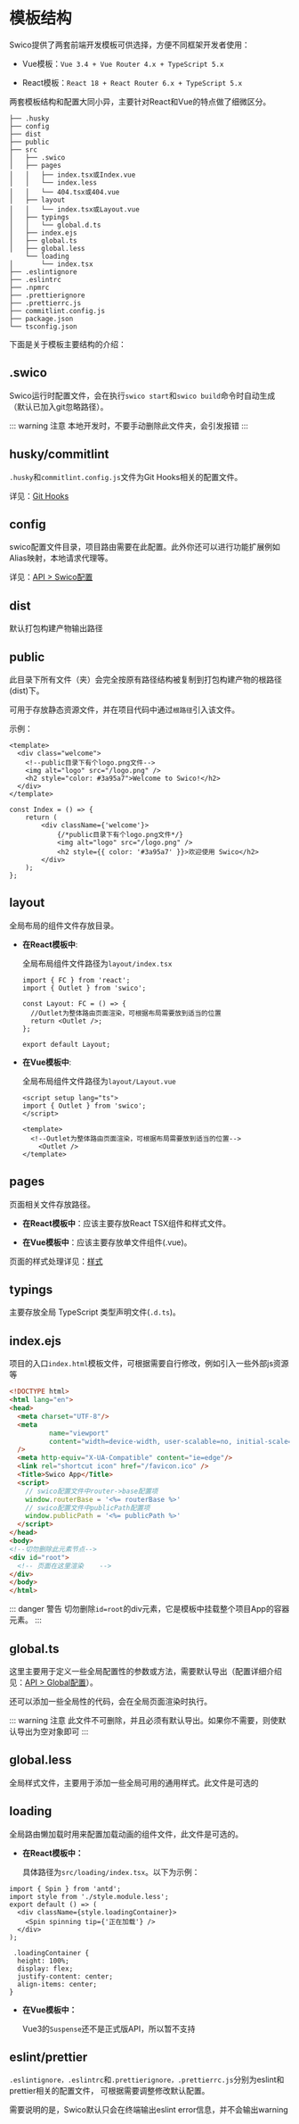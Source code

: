 
# 模板结构

Swico提供了两套前端开发模板可供选择，方便不同框架开发者使用：

- Vue模板：`Vue 3.4 + Vue Router 4.x + TypeScript 5.x`

- React模板：`React 18 + React Router 6.x + TypeScript 5.x`


两套模板结构和配置大同小异，主要针对React和Vue的特点做了细微区分。


```text
├── .husky 
├── config  
├── dist  
├── public
├── src
│   ├── .swico
│   ├── pages
│   │   ├── index.tsx或Index.vue
│   │   └── index.less
│   │   └── 404.tsx或404.vue
│   ├── layout
│   │   └── index.tsx或Layout.vue
│   ├── typings
│   │   └── global.d.ts
│   ├── index.ejs
│   ├── global.ts
│   ├── global.less
    └── loading
│       └── index.tsx
├── .eslintignore
├── .eslintrc
├── .npmrc
├── .prettierignore
├── .prettierrc.js
├── commitlint.config.js
├── package.json
└── tsconfig.json
```


下面是关于模板主要结构的介绍：

## .swico

Swico运行时配置文件，会在执行`swico start`和`swico build`命令时自动生成（默认已加入git忽略路径）。

::: warning 注意
本地开发时，不要手动删除此文件夹，会引发报错
:::

## husky/commitlint

`.husky`和`commitlint.config.js`文件为Git Hooks相关的配置文件。

详见：[Git Hooks]

## config

swico配置文件目录，项目路由需要在此配置。此外你还可以进行功能扩展例如Alias映射，本地请求代理等。

详见：[API > Swico配置]

## dist

默认打包构建产物输出路径


## public

此目录下所有文件（夹）会完全按原有路径结构被复制到打包构建产物的根路径(dist)下。

可用于存放静态资源文件，并在项目代码中通过`根路径`引入该文件。

示例：
<CodeGroup>
  <CodeGroupItem title="vue">

```vue
<template>
  <div class="welcome">
    <!--public目录下有个logo.png文件-->
    <img alt="logo" src="/logo.png" />
    <h2 style="color: #3a95a7">Welcome to Swico!</h2>
  </div>
</template>
```
  </CodeGroupItem>

  <CodeGroupItem title="react">

```tsx
const Index = () => {
    return (
        <div className={'welcome'}>
            {/*public目录下有个logo.png文件*/}
            <img alt="logo" src="/logo.png" />
            <h2 style={{ color: '#3a95a7' }}>欢迎使用 Swico</h2>
        </div>
    );
};
```
  </CodeGroupItem>
</CodeGroup>


## layout

全局布局的组件文件存放目录。


- **在React模板中**:

  全局布局组件文件路径为`layout/index.tsx`
  ```tsx title="src/layout/index.tsx"
  import { FC } from 'react';
  import { Outlet } from 'swico';
  
  const Layout: FC = () => {
    //Outlet为整体路由页面渲染，可根据布局需要放到适当的位置
    return <Outlet />;
  };
  
  export default Layout;
  ```

- **在Vue模板中**:

  全局布局组件文件路径为`layout/Layout.vue`
  ```vue
  <script setup lang="ts">
  import { Outlet } from 'swico';
  </script>
  
  <template>
    <!--Outlet为整体路由页面渲染，可根据布局需要放到适当的位置-->
      <Outlet />
  </template>
  ```


## pages

页面相关文件存放路径。

- **在React模板中**：应该主要存放React TSX组件和样式文件。

- **在Vue模板中**：应该主要存放单文件组件(.vue)。

页面的样式处理详见：[样式]

## typings

主要存放全局 TypeScript 类型声明文件(`.d.ts`)。

## index.ejs

项目的入口`index.html`模板文件，可根据需要自行修改，例如引入一些外部js资源等

```html title="src/index.ejs"
<!DOCTYPE html>
<html lang="en">
<head>
  <meta charset="UTF-8"/>
  <meta
          name="viewport"
          content="width=device-width, user-scalable=no, initial-scale=1.0, maximum-scale=1.0, minimum-scale=1.0"
  />
  <meta http-equiv="X-UA-Compatible" content="ie=edge"/>
  <link rel="shortcut icon" href="/favicon.ico" />
  <Title>Swico App</Title>
  <script>
    // swico配置文件中router->base配置项
    window.routerBase = '<%= routerBase %>'
    // swico配置文件中publicPath配置项
    window.publicPath = '<%= publicPath %>'
  </script>
</head>
<body>
<!--切勿删除此元素节点-->
<div id="root">
  <!-- 页面在这里渲染    -->
</div>
</body>
</html>
```
::: danger 警告
切勿删除`id=root`的div元素，它是模板中挂载整个项目App的容器元素。
:::

## global.ts

这里主要用于定义一些全局配置性的参数或方法，需要默认导出（配置详细介绍见：[API > Global配置]）。

还可以添加一些全局性的代码，会在全局页面渲染时执行。 

::: warning 注意
 此文件不可删除，并且必须有默认导出。如果你不需要，则使默认导出为空对象即可
:::

## global.less

全局样式文件，主要用于添加一些全局可用的通用样式。此文件是可选的


## loading

全局路由懒加载时用来配置加载动画的组件文件，此文件是可选的。

- **在React模板中：**

  具体路径为`src/loading/index.tsx`。以下为示例：

<CodeGroup>
  <CodeGroupItem title="loading/index.tsx">

  ```tsx title="src/loading/index.tsx"
  import { Spin } from 'antd';
  import style from './style.module.less';
  export default () => (
    <div className={style.loadingContainer}>
      <Spin spinning tip={'正在加载'} />
    </div>
  );

  ```
  </CodeGroupItem>

  <CodeGroupItem title="style.module.less">

  ```less
   .loadingContainer {
    height: 100%;
    display: flex;
    justify-content: center;
    align-items: center;
  }

  ```
  </CodeGroupItem>
  
</CodeGroup>

- **在Vue模板中：**

  Vue3的`Suspense`还不是正式版API，所以暂不支持

## eslint/prettier
`.eslintignore，.eslintrc`和`.prettierignore，.prettierrc.js`分别为eslint和prettier相关的配置文件， 可根据需要调整修改默认配置。

需要说明的是，Swico默认只会在终端输出eslint error信息，并不会输出warning


[Vue模板]:https://gitee.com/fanlaBoy/swico-template-vue
[React模板]:https://gitee.com/fanlaBoy/swico-template-react
[API > Swico配置]:/swico-config.md
[Git Hooks]:/git-hooks.md
[样式]:/style.md
[API > Global配置]:/swico-global.md
